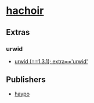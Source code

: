 # [hachoir](https://pypi.org/project/hachoir)


## Extras

### urwid
- [urwid (==1.3.1); extra=='urwid'](packages/u/urwid.md)


## Publishers
- [haypo](https://pypi.org/user/haypo)

